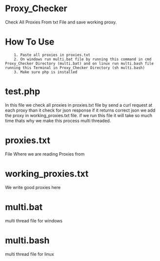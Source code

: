 # Proxy_Checker
Check All Proxies From txt File and save working proxy.
# How To Use 
        1. Paste all proxies in proxies.txt
        2. On windows run multi.bat file by running this command in cmd Proxy_Checker Directory (multi.bat) and on linux run multi.bash file running this Terminal in Proxy_Checker Directory (sh multi.bash)
        3. Make sure php is installed
# test.php
In this file we check all proxies in proxies.txt file by send a curl request at each proxy than it check for json response if it returns correct json we add the proxy in working_proxies.txt file. if we run this file it will take so much time thats why we make this process multi threaded.

# proxies.txt
File Where we are reading Proxies from

# working_proxies.txt
We write good proxies here

# multi.bat
multi thread file for windows

# multi.bash
multi thread file for linux
